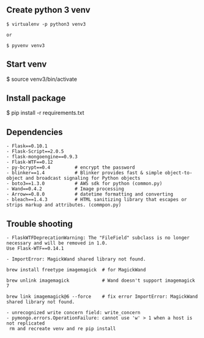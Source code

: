 ## Create python 3 venv
    $ virtualenv -p python3 venv3
    
    or
    
    $ pyvenv venv3
    
## Start venv
   $ source venv3/bin/activate
   
   
## Install package
   $ pip install -r requirements.txt
   
## Dependencies
    - Flask==0.10.1
    - Flask-Script==2.0.5
    - flask-mongoengine==0.9.3
    - Flask-WTF==0.12
    - py-bcrypt==0.4         # encrypt the password
    - blinker==1.4           # Blinker provides fast & simple object-to-object and broadcast signaling for Python objects
    - boto3==1.3.0           # AWS sdk for python (common.py)
    - Wand==0.4.2            # Image processing  
    - Arrow==0.8.0           # datetime formatting and converting   
    - bleach==1.4.3          # HTML sanitizing library that escapes or strips markup and attributes. (commpon.py)
    
    
 ## Trouble shooting
    - FlaskWTFDeprecationWarning: The "FileField" subclass is no longer necessary and will be removed in 1.0. 
    Use Flask-WTF==0.14.1
    
    - ImportError: MagickWand shared library not found.
    
    brew install freetype imagemagick  # for MagickWand
    
    brew unlink imagemagick            # Wand doesn't support imagemagick 7
    
    brew link imagemagick@6 --force    # fix error ImportError: MagickWand shared library not found.
    
    - unrecognized write concern field: write_concern
    - pymongo.errors.OperationFailure: cannot use 'w' > 1 when a host is not replicated
     rm and recreate venv and re pip install    